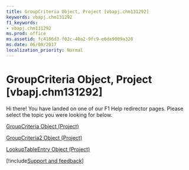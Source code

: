 ```yaml
---
title: GroupCriteria Object, Project [vbapj.chm131292]
keywords: vbapj.chm131292
f1_keywords:
- vbapj.chm131292
ms.prod: office
ms.assetid: fc4186d3-f02c-40a2-9fc9-e6de9009a320
ms.date: 06/08/2017
localization_priority: Normal
---
```



# GroupCriteria Object, Project [vbapj.chm131292]

Hi there! You have landed on one of our F1 Help redirector pages. Please select the topic you were looking for below.

[GroupCriteria Object (Project)](https://msdn.microsoft.com/library/b19beefb-bfe2-54ba-0835-11624e92bafc%28Office.15%29.aspx)

[GroupCriteria2 Object (Project)](https://msdn.microsoft.com/library/ac785cc4-dbe3-0b1d-d1f1-6d45c93bfb1d%28Office.15%29.aspx)

[LookupTableEntry Object (Project)](https://msdn.microsoft.com/library/5be081fa-6f4e-9571-e1e2-c4652871b756%28Office.15%29.aspx)

[!include[Support and feedback](~/includes/feedback-boilerplate.md)]